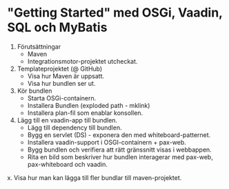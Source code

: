 # "Getting Started" med OSGi, Vaadin, SQL och MyBatis

1. Förutsättningar
    * Maven
    * Integrationsmotor-projektet utcheckat.
2. Templateprojektet (@ GitHub)
    * Visa hur Maven är uppsatt.
    * Visa hur bundlen ser ut.
3. Kör bundlen
    * Starta OSGi-containern.
    * Installera Bundlen (exploded path - mklink)
    * Installera plan-fil som enablar konsollen.
4. Lägg till en vaadin-app till bundlen.
    * Lägg till dependency till bundlen.
    * Bygg en servlet (DS) - exponera den med whiteboard-patternet.
    * Installera vaadin-support i OSGI-containern + pax-web.
    * Bygg bundlen och verifiera att rätt gränssnitt visas i webbappen.
    * Rita en bild som beskriver hur bundlen interagerar med pax-web, pax-whiteboard och vaadin.

x. Visa hur man kan lägga till fler bundlar till maven-projektet.
